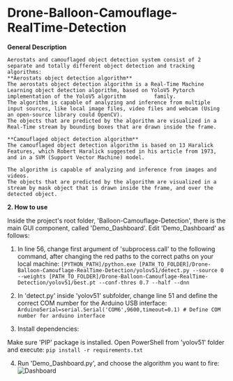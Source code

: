 # Drone-Balloon-Camouflage-RealTime-Detection

**General Description**

	Aerostats and camouflaged object detection system consist of 2 separate and totally different object detection and tracking algorithms:
	**Aerostats object detection algorithm**
	The aerostats object detection algorithm is a Real-Time Machine Learning object detection algorithm, based on YoloV5 Pytorch implementation of the YoloV5 algorithm 		family.
	The algorithm is capable of analyzing and inference from multiple input sources, like local image files, video files and webcam (Using an open-source library could OpenCV).
	The objects that are predicted by the algorithm are visualized in a Real-Time stream by bounding boxes that are drawn inside the frame. 

	**Camouflaged object detection algorithm**
	The camouflaged object detection algorithm is based on 13 Haralick Features, which Robert Haralick suggested in his article from 1973, and in a SVM (Support Vector Machine) model.

	The algorithm is capable of analyzing and inference from images and videos.
	The objects that are predicted by the algorithm are visualized in a stream by mask object that is drawn inside the frame, and over the detected object. 
	
**2. How to use**

Inside the project's root folder, 'Balloon-Camouflage-Detection', there is the main GUI component, called 'Demo_Dashboard'.
Edit 'Demo_Dashboard' as follows:

1)	In line 56, change first argument of 'subprocess.call' to the following command, after changing the red paths to the correct paths on your local machine:
`[PYTHON_PATH]/python.exe [PATH_TO_FOLDER]/Drone-Balloon-Camouflage-RealTime-Detection/yolov51/detect.py --source 0 --weights [PATH_TO_FOLDER]/Drone-Balloon-Camouflage-RealTime-Detection/yolov51/best.pt --conf-thres 0.7 --half --dnn`


2) In 'detect.py' inside 'yolov51' subfolder, change line 51 and define the correct COM number for the Arduino USB interface:
`ArduinoSerial=serial.Serial('COM6',9600,timeout=0.1) # Define COM number for arduino interface`
	
3)	Install dependencies:

Make sure 'PIP' package is installed.
Open PowerShell from 'yolov51' folder and execute:
`pip install -r requirements.txt`

4) Run 'Demo_Dashboard.py', and choose the algorithm you want to fire:
![Dashboard](https://eamobileisrael.com/demodash.png)
 

	

